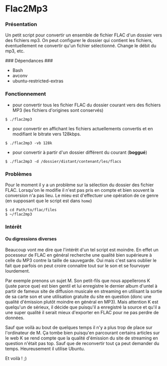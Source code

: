 Flac2Mp3
=========

### Présentation ###
Un petit script pour convertir un ensemble de fichier FLAC d'un dossier vers des fichiers mp3. On peut configurer le dossier qui contient les fichiers, éventuellement ne convertir qu'un fichier sélectionné. Change le débit du mp3, etc.


### Dépendances ###
- Bash
- avconv
- ubuntu-restricted-extras

### Fonctionnement ####
* pour convertir tous les fichier FLAC du dossier courant vers des fichiers MP3 (les fichiers d'origines sont conservés)
```
$ ./flac2mp3
```

* pour convertir en affichant les fichiers actuellements convertis et en modifiant le bitrate vers 128kbps.
```
$ ./flac2mp3 -vb 128k
```

* pour convertir à partir d'un dossier différent du courant (__boggué__)
```
$ ./flac2mp3 -d /dossier/distant/contenant/les/flacs
```



### Problèmes ###
Pour le moment il y a un problème sur la sélection du dossier des fichier FLAC. Lorsqu'on le modifie il n'est pas pris en compte et bien souvent la conversion n'a pas lieu. Le mieu est d'effectuer une opération de ce genre (en supposant que le script est dans `home`)

```
$ cd Path/to/flac/files
$ ~/flac2mp3
```

### Intérêt ###
#### Ou digressions diverses #####
Beaucoup vont me dire que l'intérêt d'un tel script est moindre. En effet un pocesseur de FLAC en général recherche une qualité bien supérieure à celle du MP3 contre la taille de sauvegarde. Oui mais c'est sans oublier le fait que parfois on peut croire connaitre tout sur le son et se fourvoyer lourdement.


Par exemple prenons un sujet M. Son petit-fils que nous appellerons K (juste parce que) est bien gentil et lui enregistre le dernier album d'untel à partir de fameux site de diffusion musicale en streaming en utilisant la sortie de sa carte son et une utilisation gratuite du site en question (donc une qualité d'émission plutôt moindre en général en MP3). Mais attention K est quelqu'un de sérieux, il décide que puisqu'il a enregistré la source et qu'il a une super qualité il serait mieux d'exporter en FLAC pour ne pas perdre de données.


Sauf que voilà au bout de quelques temps il n'y a plus trop de place sur l'ordinateur de M. Ça tombe bien puisqu'en parcourant certains articles sur le web K se rend compte que la qualité d'émission du site de streaming en question n'était pas top. Sauf que de reconvertir tout ça peut demander du temps. Heureusement il utilise Ubuntu.

Et voilà ! ;)
